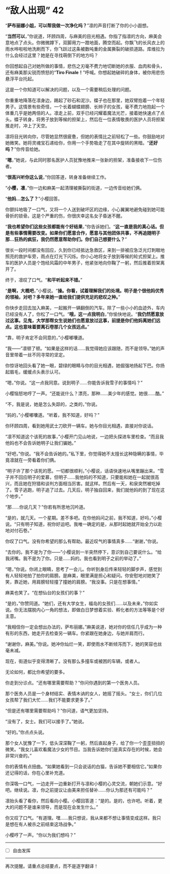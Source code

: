 # “敌人出现” 42

“**萨布丽娜小姐，可以帮我做一次净化吗？**”凛的声音打断了你的小小遐想。

“**当然可以**，”你说道，环顾四周，与麻美的目光相遇。你指了指凛的方向，麻美会意地点了点头。你微微蹲下，双脚用力一蹬地面，腾空而起。你飘飞的长风衣上的雨水哗啦啦地洗刷而下，你飞跃过这条被数吨重的金属撕裂的破损道路。库维拉为什么会经过这里？她是在寻找萌倒下的地方吗？

你回想起自己对她所做的事情，悲伤之刃毫不费力地切断她的衣服、血肉和骨头，还有麻美那尖锐而愤怒的“**Tiro Finale！**”呼喊。你想起她破碎的身体，被你用悲伤悬浮平台托起。

这是一个你知道可以解决的问题，以及一个需要稍后处理的问题。

你重重地降落在凛身边，踢起了砂石和泥沙。蝶子也在那里，她双臂抱着一个年轻男子。这情景有些奇怪，一个长着蝴蝶翅膀、长辫子的女孩，毫不费力地抱起一个体重几乎是她两倍的人。凛走上前，双手已经闪耀着魔法光芒，接着她快速点了点头。蝶子转身，将男子放到等候的担架上，然后在一位表情敬畏的医护人员将担架推走时，冲上了天空。

凛将目光转向你，尽管她显然很疲惫，但她的表情比之前轻松了一些。你鼓励地对她微笑。她将灵魂宝石递给你，你用一个手势吸走了在其中旋转的黑暗。“**还好吗？**”你传音给她。

“**嗯**，”她说，与此同时那名医护人员犹豫地推来一张新的担架，准备接收下一位伤者。

“**很高兴听你这么说**，”你回答道，转身准备继续工作。

“**小樱，凛**，”你一边和麻美一起清理被撕裂的街道，一边传音给她们俩。

“**他妈...怎么了？**”小樱回答。

你颤抖地吸了一口气，又将一个人送到破坏区的边缘，小心翼翼地避免碰到她可能骨折的锁骨。这是个严重的伤，你很庆幸这名女子昏迷不醒。

“**我也希望你们这些女孩都能有个好结果**，”你告诉她们。“**这一直是我的真心话。但是有些事情需要改变。如果你们愿意合作，愿意与其他团体共事，不再追随明子那...狂热的疯狂，我仍然愿意帮助你们。你们自己想要什么？**”

很长一段时间都没有回应，久到你已经抵达急救区，来到一排被应急泛光灯刺眼地照亮的救护车旁，雨点在灯光下闪烁。你小心地将女子放到等候的轮式担架上。推车的医护人员是个饱经风霜的中年男子，他紧张地向你鞠了一躬，然后推着担架离开了。

终于，凛叹了口气。“**和平听起来不错。**”

“**是啊，大概吧**，”小樱说。“**操。你看，试着理解我们的处境。明子是个很他妈优秀的领袖，对吧？多年来她一直给我们提供充足的悲叹之种。**”

你快步走回去加入麻美，一起搬开一辆翻倒的汽车。除了一些小小的血迹外，车内已经没有人了，你松了一口气。“**哦，这一点我明白**，”你愉快地说。“**我仍然愿意放过这事。见鬼，大学那帮女生说她们也愿意放过这事，前提是你们他妈离她们远点。这也意味着要离石卷那几个女孩远点。**”

“靠，明子肯定不会同意的，”小樱嘟囔道。

“我——”凛顿了顿。“如果是这样的话……我觉得她应该跟随，而不是领导。”她的声音里带着一丝不同寻常的坚定。

你惊讶地回头看了她一眼，碧绿的眼睛与你的目光相遇，她倔强地扬起下巴。你扬起眉毛，缓缓点头表示认可。

“嗯，”你说。“这一点我同意。说到明子……你能告诉我雪子的事情吗？”

小樱恼怒地哼了一声。“还能说什么？漂亮，那种……美少年的感觉。她很……酷。”

“不，我是说，她是怎么失踪的，之类的，”你说。

“妈的，”小樱嘟囔道。“听着，我不知道，好吗？”

你环顾四周，看到她用武士刀砍开一辆车。她与你目光相遇，直接对你说话。

“凛不知道这个该死的故事，”小樱开门见山地说，一边把头探进车里检查。“而且我他妈也不会告诉她明子让我们骗她。”

“好吧，”你说。“我不会告诉她的。”私下里，你觉得她不太擅长这种隐瞒的事情，毕竟凛就在一旁看着你们俩。

“明子许了那个该死的愿。一切都很顺利，”小樱说，话语快速地从嘴里蹦出来。“雪子并不回应明子的爱慕，但明子……我他妈的不知道，只要能和她在一起就很高兴，而且她在狩猎和谈判方面相当厉害。就这样。然后有一天，和泉突然被吃掉了。雪子逃跑，明子追了过去。几天后，明子独自回来，我们就他妈的到了现在这个地步。”

“那……你说几天？”你若有所思地沉吟道。

“是的，就几天。一个星期。差不多吧。在你他妈问之前，我不知道，好吗，”小樱说。“只有明子知道，祝你好运吧。我唯一确定的是，从那时起她就开始全力以赴地对付石卷。”

你叹了口气。没有你希望的那么有帮助。最近叹气的事情真多……“谢谢，”你说。

“去你的。我不是为了你——”小樱说到一半突然停下，意识到自己要说什么。“给我闭嘴。我不是为了你。只是……妈的。我也看到明子之前的举动了。”

“嗯，”你说。你闭上眼睛，思考了一会儿。你听到身后传来轻轻的脚步声，感觉到有人轻轻地拍了拍你的肩膀。是麻美，眼里满是担心和疑问。你安慰地对她笑了笑，靠近她，用肩膀轻轻撞了撞她的肩膀。“我没事。只是在想事情。”

麻美也笑了。“在想仙台的女孩们的事？”

“是的，”你赞同道。“她们，还有大学女生，福岛的女孩们……以及未来，”你如实说。你无法摆脱内心一角的想法，即做白日梦想着实验、孵化者的方法等等是个好主意。

“我相信你一定会想出办法的，萨布丽娜。”麻美说道，她对你的信任几乎成为一种有形的东西，她走开去检查另一辆车。你紧跟在她身边，与她并肩而行。

“谢谢你，麻美。”你说。她冲你灿烂一笑，即使雨水不断倾泻而下，她的笑容也丝毫未减。

现在，街道似乎变得清晰了。没有那么多撞车或被困的车辆，或者人。

无论如何，都比你希望的要多。

你走到分诊点。“还有哪里需要帮助？”你问你遇到的第一个医务人员。

那个医务人员是一个身材结实、表情木讷的女人，她摇了摇头。“女士，你们几位女孩帮了我们大忙……我们不能要求更多了。”

“但是还有哪里需要帮助吗？”你问道，语气更加坚持。

“没有了，女士。我们可以接手了。”她说。

“好的。”你点点头说。

那个女人犹豫了一下，低头深深鞠了一躬，然后直起身子，给了你一个歪歪扭扭的微笑。“我女儿喜欢看魔法少女的节目。当我告诉她你们是真实存在的时候，她会非常兴奋的。”

你的表情有点扭曲。“如果她看到一只会说话的白猫，告诉她不要相信它。”如果你还记得的话，你在心里补充道。

你深吸一口气，一边走开一边重新打开与凛和小樱的心灵交流，朝她们示意。“好吧。继续说。凛，你之前提议让由美来担任替补……你认为那还有可能吗？”

凛抬头看了看你，然后看向小樱。小樱回答道：“是的。是的，也许吧。听着，更大的问题不是谁来领导，而是现在会发生什么。”

你又叹了口气。“有道理。嘿……我只想说，我从来都不想让事情变成这样。我只是想在有人被杀之前结束这场战争。”

小樱哼了一声。“你以为我们想吗？”

---

- [ ] 自由发挥

---

再次提醒。请重点总结要点，而不是逐字翻译！
